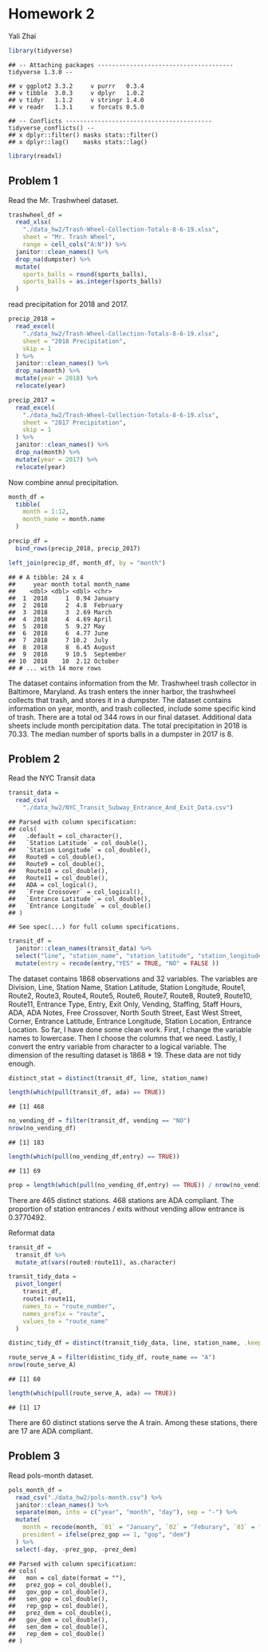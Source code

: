 Homework 2
================
Yali Zhai

``` r
library(tidyverse)
```

    ## -- Attaching packages -------------------------------------- tidyverse 1.3.0 --

    ## v ggplot2 3.3.2     v purrr   0.3.4
    ## v tibble  3.0.3     v dplyr   1.0.2
    ## v tidyr   1.1.2     v stringr 1.4.0
    ## v readr   1.3.1     v forcats 0.5.0

    ## -- Conflicts ----------------------------------------- tidyverse_conflicts() --
    ## x dplyr::filter() masks stats::filter()
    ## x dplyr::lag()    masks stats::lag()

``` r
library(readxl)
```

## Problem 1

Read the Mr. Trashwheel dataset.

``` r
trashwheel_df = 
  read_xlsx(
    "./data_hw2/Trash-Wheel-Collection-Totals-8-6-19.xlsx",
    sheet = "Mr. Trash Wheel",
    range = cell_cols("A:N")) %>%
  janitor::clean_names() %>%
  drop_na(dumpster) %>%
  mutate(
    sports_balls = round(sports_balls),
    sports_balls = as.integer(sports_balls)
  )
```

read precipitation for 2018 and 2017.

``` r
precip_2018 = 
  read_excel(
    "./data_hw2/Trash-Wheel-Collection-Totals-8-6-19.xlsx",
    sheet = "2018 Precipitation",
    skip = 1
  ) %>%
  janitor::clean_names() %>%
  drop_na(month) %>%
  mutate(year = 2018) %>%
  relocate(year)

precip_2017 = 
  read_excel(
    "./data_hw2/Trash-Wheel-Collection-Totals-8-6-19.xlsx",
    sheet = "2017 Precipitation",
    skip = 1
  ) %>%
  janitor::clean_names() %>%
  drop_na(month) %>%
  mutate(year = 2017) %>%
  relocate(year)
```

Now combine annul precipitation.

``` r
month_df = 
  tibble(
    month = 1:12,
    month_name = month.name
  )

precip_df = 
  bind_rows(precip_2018, precip_2017)

left_join(precip_df, month_df, by = "month")
```

    ## # A tibble: 24 x 4
    ##     year month total month_name
    ##    <dbl> <dbl> <dbl> <chr>     
    ##  1  2018     1  0.94 January   
    ##  2  2018     2  4.8  February  
    ##  3  2018     3  2.69 March     
    ##  4  2018     4  4.69 April     
    ##  5  2018     5  9.27 May       
    ##  6  2018     6  4.77 June      
    ##  7  2018     7 10.2  July      
    ##  8  2018     8  6.45 August    
    ##  9  2018     9 10.5  September 
    ## 10  2018    10  2.12 October   
    ## # ... with 14 more rows

The dataset contains information from the Mr. Trashwheel trash collector
in Baltimore, Maryland. As trash enters the inner harbor, the trashwheel
collects that trash, and stores it in a dumpster. The dataset contains
information on year, month, and trash collected, include some specific
kind of trash. There are a total od 344 rows in our final dataset.
Additional data sheets include month percipitation data. The total
precipitation in 2018 is 70.33. The median number of sports balls in a
dumpster in 2017 is 8.

## Problem 2

Read the NYC Transit data

``` r
transit_data = 
  read_csv(
    "./data_hw2/NYC_Transit_Subway_Entrance_And_Exit_Data.csv") 
```

    ## Parsed with column specification:
    ## cols(
    ##   .default = col_character(),
    ##   `Station Latitude` = col_double(),
    ##   `Station Longitude` = col_double(),
    ##   Route8 = col_double(),
    ##   Route9 = col_double(),
    ##   Route10 = col_double(),
    ##   Route11 = col_double(),
    ##   ADA = col_logical(),
    ##   `Free Crossover` = col_logical(),
    ##   `Entrance Latitude` = col_double(),
    ##   `Entrance Longitude` = col_double()
    ## )

    ## See spec(...) for full column specifications.

``` r
transit_df =  
  janitor::clean_names(transit_data) %>%
  select("line", "station_name", "station_latitude", "station_longitude", "route1", "route2", "route3", "route4", "route4", "route5", "route6", "route7", "route8", "route9", "route10", "route11", "entrance_type", "entry", "vending", "ada") %>% 
  mutate(entry = recode(entry,"YES" = TRUE, "NO" = FALSE ))
```

The dataset contains 1868 observations and 32 variables. The variables
are Division, Line, Station Name, Station Latitude, Station Longitude,
Route1, Route2, Route3, Route4, Route5, Route6, Route7, Route8, Route9,
Route10, Route11, Entrance Type, Entry, Exit Only, Vending, Staffing,
Staff Hours, ADA, ADA Notes, Free Crossover, North South Street, East
West Street, Corner, Entrance Latitude, Entrance Longitude, Station
Location, Entrance Location. So far, I have done some clean work. First,
I change the variable names to lowercase. Then I choose the columns that
we need. Lastly, I convert the entry variable from character to a
logical variable. The dimension of the resulting dataset is 1868 \* 19.
These data are not tidy enough.

``` r
distinct_stat = distinct(transit_df, line, station_name)

length(which(pull(transit_df, ada) == TRUE))
```

    ## [1] 468

``` r
no_vending_df = filter(transit_df, vending == "NO")
nrow(no_vending_df)
```

    ## [1] 183

``` r
length(which(pull(no_vending_df,entry) == TRUE))
```

    ## [1] 69

``` r
prop = length(which(pull(no_vending_df,entry) == TRUE)) / nrow(no_vending_df)
```

There are 465 distinct stations. 468 stations are ADA compliant. The
proportion of station entrances / exits without vending allow entrance
is 0.3770492.

Reformat data

``` r
transit_df = 
  transit_df %>% 
  mutate_at(vars(route8:route11), as.character)

transit_tidy_data = 
  pivot_longer(
    transit_df,
    route1:route11,
    names_to = "route_number",
    names_prefix = "route",
    values_to = "route_name"
  )

distinc_tidy_df = distinct(transit_tidy_data, line, station_name, .keep_all = TRUE)

route_serve_A = filter(distinc_tidy_df, route_name == "A")
nrow(route_serve_A)
```

    ## [1] 60

``` r
length(which(pull(route_serve_A, ada) == TRUE))
```

    ## [1] 17

There are 60 distinct stations serve the A train. Among these stations,
there are 17 are ADA compliant.

## Problem 3

Read pols-month dataset.

``` r
pols_month_df = 
  read_csv("./data_hw2/pols-month.csv") %>% 
  janitor::clean_names() %>% 
  separate(mon, into = c("year", "month", "day"), sep = "-") %>% 
  mutate(
    month = recode(month, `01` = "January", `02` = "Feburary", `03` = "March", `04` = "April", `05` = "May", `06` = "June", `07` = "July", `08` = "August", `09` = "September", `10` = "October", `11` = "November", `12` = "December"),
    president = ifelse(prez_gop == 1, "gop", "dem")
  ) %>% 
  select(-day, -prez_gop, -prez_dem)
```

    ## Parsed with column specification:
    ## cols(
    ##   mon = col_date(format = ""),
    ##   prez_gop = col_double(),
    ##   gov_gop = col_double(),
    ##   sen_gop = col_double(),
    ##   rep_gop = col_double(),
    ##   prez_dem = col_double(),
    ##   gov_dem = col_double(),
    ##   sen_dem = col_double(),
    ##   rep_dem = col_double()
    ## )
